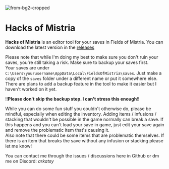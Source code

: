 ![from-bg2-cropped](https://github.com/user-attachments/assets/a31e0434-3cb2-4350-b8d6-a22b17ae14af)
# Hacks of Mistria

**Hacks of Mistria** is an editor tool for your saves in Fields of Mistria. You can download the latest version in the [releases](https://github.com/arkatsy/hacks-of-mistria/releases)

Please note that while I'm doing my best to make sure you don't ruin your saves, you're still taking a risk. Make sure to backup your saves first.<br />
Your saves are under `C:\Users\yourusername\AppData\Local\FieldsOfMistria\saves`. Just make a copy of the `saves` folder under a different name or put it somewhere else.<br />
There are plans to add a backup feature in the tool to make it easier but I haven't worked on it yet.

‼️**Please don't skip the backup step. I can't stress this enough**‼️

While you can do some fun stuff you couldn't otherwise do, please be mindful, especially when editing the inventory. Adding items / infusions / stacking that wouldn't be possible in the game normally can break a save. If this happens and you can't load your save in game, just edit your save again and remove the problematic item that's causing it. <br />
Also note that there could be some items that are problematic themselves. If there is an item that breaks the save without any infusion or stacking please let me know!

You can contact me through the issues / discussions here in Github or dm me on Discord: _arkatsy_

